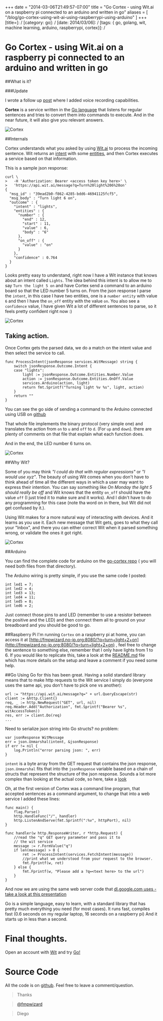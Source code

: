 +++
date = "2014-03-06T21:49:57-07:00"
title = "Go Cortex - using Wit.ai on a raspberry pi connected to an arduino and written in go"
aliases = [
	"/blog/go-cortex-using-wit-ai-using-raspberrypi-using-arduino"
]
+++
[title=]: /
[category: go]: /
[date: 2014/03/06]: /
[tags: { go, golang, wit, machine learning, arduino, raspberrypi, cortex}]: /


# Go Cortex - using Wit.ai on a raspberry pi connected to an arduino and written in go

##What is it?

###Update

I wrote a follow up [post](http://blog.fmpwizard.com/blog/using-voice-recognition-and-an-ultrasonic-sensor) where I added voice recording capabilities.


**Cortex** is a service written in the [Go language](http://golang.org) that listens for regular sentences and tries to convert them into commands to execute. And in the near future, it will also give you relevant answers.

![Cortex](/images/arduino-1.jpg)

##Internals

Cortex understands what you asked by using [Wit.ai](http://wit.ai) to process the incoming sentence. Wit returns  an [intent](https://wit.ai/docs/intro#toc_5) with some [entities](https://wit.ai/docs/intro#toc_9), and then Cortex executes a service based on that information.

This is a sample json response:

```
curl \
>   -H 'Authorization: Bearer <access token key here>' \
>   'https://api.wit.ai/message?q=Turn%20light%206%20on'
{
  "msg_id" : "39ead2b0-f862-4285-bdd6-46941125fcf5",
  "msg_body" : "Turn light 6 on",
  "outcome" : {
    "intent" : "lights",
    "entities" : {
      "number" : {
        "end" : 12,
        "start" : 11,
        "value" : 6,
        "body" : "6"
      },
      "on_off" : {
        "value" : "on"
      }
    },
    "confidence" : 0.764
  }
}
```

Looks pretty easy to understand, right now I have a Wit instance that knows about an intent called `Lights`. The idea behind this intent is to allow me to say `Turn the light 5 on` and have Cortex send a command to an arduino board so that the LED number 5 turns on. From the json response I parse the `intent`, in this case I have two entities, one is a `number entity` with value `6` and then I have the `on_off` entity with the value `on`. You also see a `confidence` value, I have given Wit a lot of different sentences to parse, so it feels pretty confident right now :)

![Cortex](/images/arduino-2.jpg)

## Taking action.

Once Cortex gets the parsed data, we do a match on the intent value and then select the service to call.

```
func ProcessIntent(jsonResponse services.WitMessage) string {
	switch jsonResponse.Outcome.Intent {
	case "lights":
		light := jsonResponse.Outcome.Entities.Number.Value
		action := jsonResponse.Outcome.Entities.OnOff.Value
		services.Arduino(action, light)
		return fmt.Sprintf("Turning light %v %s", light, action)
	}
	return ""
}

```

You can see the go side of sending a command to the Arduino connected using USB on [github](https://github.com/fmpwizard/go-cortex/blob/master/services/arduino.go)

That whole file implements the binary protocol (very simple one) and translates the action from `on` to `u` and `off` to `d`. (For `up` and `down`). there are plenty of comments on that file that explain what each function does.

And in the end, the LED number 6 turns on.

![Cortex](/images/arduino-3.jpg)

##Why Wit?

Some of you may think *"I could do that with regular expressions"* or *"I would use xyz"*. The beauty of using Wit comes when you don't have to think ahead of time all the different ways in which a user may want to express their intention. You can say something like *On Monday the light 5 should really be off* and Wit knows that the entity `on_off` should have the value `off` (I just tried it to make sure and it works). And I didn't have to do any programming for this case (note tha word on in there, but Wit did not get confused by it.).

Using Wit makes for a more natural way of interacting with devices. And it learns as you use it. Each new message that Wit gets, goes to what they call your "Inbox", and there you can either correct Wit when it parsed something wrong, or validate the ones it got right.

![Cortex](/images/arduino-4.jpg)

##Arduino

You can find the complete code for arduino on the [go-cortex repo](https://github.com/fmpwizard/go-cortex/blob/master/arduino/) ( you will need both files from that directory).

The Arduino wiring is pretty simple, if you use the same code I posted:

```
int led1 = 7;
int led2 = 4;
int led3 = 13;
int led4 = 11;
int led5 = 8;
int led6 = 2;
```

Just connect those pins to and LED (remember to use a resistor between the positive and the LED) and then connect them all to ground on your breadboard and you should be good to go.

##Raspberry Pi
I'm running `Cortex` on a raspberry pi at home, you can access it at [http://fmpwizard.no-ip.org:8080/?q=turn+light+2+on](http://fmpwizard.no-ip.org:8080/?q=turn+light+2+on) , feel free to change the sentence to something else, remember that I only have lights from 1 to 6. If you would like to replicate this, take a look at the [README.md](https://github.com/fmpwizard/go-cortex/blob/master/README.md) file which has more details on the setup and leave a comment if you need some help.

##Go
Using Go for this has been great. Having a solid standard library means that to make http requests to the Wit service I simply do (everyone uses the same api, you don't have to pick one vs another):


	url := "https://api.wit.ai/message?q=" + url.QueryEscape(str)
	client := &http.Client{}
	req, _ := http.NewRequest("GET", url, nil)
	req.Header.Add("Authorization", fmt.Sprintf("Bearer %s", witAccessToken))
	res, err := client.Do(req)
	...

Need to serialize json string into Go structs? no problem:

    var jsonResponse WitMessage
	err = json.Unmarshal(intent, &jsonResponse)
	if err != nil {
		log.Println("error parsing json: ", err)
	}

`intent` is a byte array from the GET request that contains the json response, `json.Unmarshal` fits that into the `jsonResponse` variable based on a chain of structs that represent the structure of the json response. Sounds a lot more complex than looking at the actual code, so here, take a [look](https://github.com/fmpwizard/go-cortex/blob/master/services/wit.go)

Oh, at the first version of Cortex was a command line program, that accepted sentences as a command argument, to change that into a web service I added these lines:

    func main() {
	    flag.Parse()
	    http.HandleFunc("/", handler)
	    http.ListenAndServe(fmt.Sprintf(":%v", httpPort), nil)
    }

    func handler(w http.ResponseWriter, r *http.Request) {
	    //read the "q" GET query parameter and pass it to
	    // the wit service
	    message := r.FormValue("q")
	    if len(message) > 0 {
		    ret := ProcessIntent(services.FetchIntent(message))
		    //print what we understood from your request to the browser.
		    fmt.Fprintf(w, ret)
	    } else {
		    fmt.Fprintf(w, "Please add a ?q=<text here> to the url")
	    }
    }

And now we are using the same web server code that [dl.google.com uses - take a look at this presentation](http://talks.golang.org/2013/oscon-dl.slide#1)

Go is a simple language, easy to learn, with a standard library that has pretty much everything you need (for most cases). It runs fast, compiles fast (0.6 seconds on my regular laptop, 16 seconds on a raspberry pi) And it starts up in less than a second.

# Final thoughts.

Open an account with [Wit](https://wit.ai/) and try [Go!](http://golang.org)

# Source Code

All the code is on [github](https://github.com/fmpwizard/go-cortex). Feel free to leave a comment/question.

>Thanks

>[@fmpwizard](https://twitter.com/fmpwizard)

>Diego
